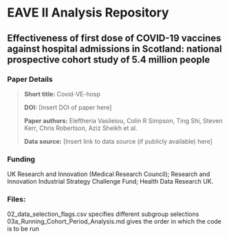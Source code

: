 # EAVE II Analysis Repository
## Effectiveness of first dose of COVID-19 vaccines against hospital admissions in Scotland: national prospective cohort study of 5.4 million people 

### Paper Details
> **Short title:** Covid-VE-hosp
>
>**DOI:** [Insert DOI of paper here]
>
>**Paper authors:** Eleftheria Vasileiou, Colin R Simpson, Ting Shi, Steven Kerr, Chris Robertson, Aziz Sheikh et al.
>
>**Data source:** [Insert link to data source (if publicly available) here]

### Funding
UK Research and Innovation (Medical Research Council); Research and Innovation Industrial Strategy Challenge Fund; Health Data Research UK. 


### Files:
02_data_selection_flags.csv specifies different subgroup selections
03a_Running_Cohort_Period_Analysis.md gives the order in which the code is to be run

